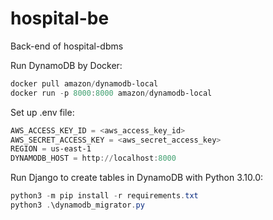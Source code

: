 # hospital-be
Back-end of hospital-dbms

Run DynamoDB by Docker:
```powershell
docker pull amazon/dynamodb-local
docker run -p 8000:8000 amazon/dynamodb-local
```

Set up .env file:
```powershell
AWS_ACCESS_KEY_ID = <aws_access_key_id>
AWS_SECRET_ACCESS_KEY = <aws_secret_access_key>
REGION = us-east-1
DYNAMODB_HOST = http://localhost:8000
```

Run Django to create tables in DynamoDB with Python 3.10.0:
```powershell
python3 -m pip install -r requirements.txt
python3 .\dynamodb_migrator.py
```

